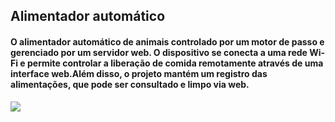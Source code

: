 ## Alimentador automático
#### O alimentador automático de animais controlado por um motor de passo e gerenciado por um servidor web. O dispositivo se conecta a uma rede Wi-Fi e permite controlar a liberação de comida remotamente através de uma interface web.Além disso, o projeto mantém um registro das alimentações, que pode ser consultado e limpo via web.
![](https://github.com/Your_Repository_Name/Your_GIF_Name.gif)

